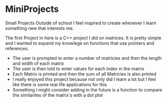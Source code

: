 # MiniProjects
Small Projects Outside of school I feel inspired to create whenever I learn something new that interests me.

The first Project in here is a C++ project I did on matrices.  It is pretty simple and I wanted to expand my knowlege on functions that use pointers and references.
 - The user is prompted to enter a number of matricies and then the length and width of each matrix
 - The user is then told to enter values for each index in the matrix
 - Each Matrix is printed and then the sum of all Matricies is also printed
 - I really enjoyed this project because not only did I learn a lot but I feel like there is some real life applications for this
 - Something I might consider adding in the future is a function to compare the similarites of the matrix's with a dot plot
